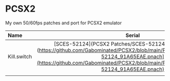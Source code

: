 # PCSX2
My own 50/60fps patches and port for PCSX2 emulator

| Name | Serial | Details |
| :---         |     :---:      |          ---: |
| Kill.switch   | [SCES-52124](PCSX2 Patches/SCES-52124_91A65EAE.pnach](https://github.com/Gabominated/PCSX2/blob/main/PCSX2%20Patches/SCES-52124_91A65EAE.pnach](https://github.com/Gabominated/PCSX2/blob/main/PCSX2%20Patches/SCES-52124_91A65EAE.pnach)     |     |
|     |        |       |
